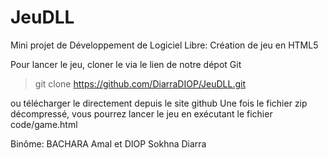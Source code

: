 # JeuDLL
Mini projet de Développement de Logiciel Libre: Création de jeu en HTML5

Pour lancer le jeu, cloner le via le lien de notre dépot Git 
>git clone https://github.com/DiarraDIOP/JeuDLL.git

ou télécharger le directement depuis le site github
Une fois le fichier zip décompressé, vous pourrez lancer le jeu en exécutant le fichier code/game.html

Binôme: BACHARA Amal et DIOP Sokhna Diarra
